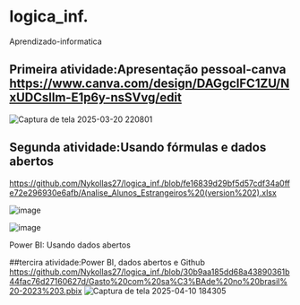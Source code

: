 # logica_inf.
Aprendizado-informatica 

## Primeira atividade:Apresentação pessoal-canva https://www.canva.com/design/DAGgclFC1ZU/NxUDCsllm-E1p6y-nsSVvg/edit

![Captura de tela 2025-03-20 220801](https://github.com/user-attachments/assets/cb13c35b-1669-4ce6-a1c6-02e275d35dc6)

## Segunda atividade:Usando fórmulas e dados abertos 
https://github.com/Nykollas27/logica_inf./blob/fe16839d29bf5d57cdf34a0ffe72e296930e6afb/Analise_Alunos_Estrangeiros%20(version%202).xlsx

![image](https://github.com/user-attachments/assets/f667fa98-af3d-48f2-92ef-27e79139d703)

![image](https://github.com/user-attachments/assets/4da4fc4b-8f3a-4761-beb3-93ea0fd2a7a3)

Power BI: Usando dados abertos


##tercira atividade:Power BI, dados abertos e Github
https://github.com/Nykollas27/logica_inf./blob/30b9aa185dd68a43890361b44fac76d27160627d/Gasto%20com%20sa%C3%BAde%20no%20brasil%20-2023%203.pbix
![Captura de tela 2025-04-10 184305](https://github.com/user-attachments/assets/4705d9d3-1a3c-4eda-be09-e4799d642159)

